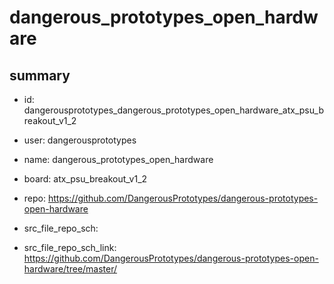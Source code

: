# dangerous_prototypes_open_hardware
 
## summary 
* id: dangerousprototypes_dangerous_prototypes_open_hardware_atx_psu_breakout_v1_2
* user: dangerousprototypes
* name: dangerous_prototypes_open_hardware
* board: atx_psu_breakout_v1_2
* repo: https://github.com/DangerousPrototypes/dangerous-prototypes-open-hardware



* src_file_repo_sch: 
* src_file_repo_sch_link: https://github.com/DangerousPrototypes/dangerous-prototypes-open-hardware/tree/master/




